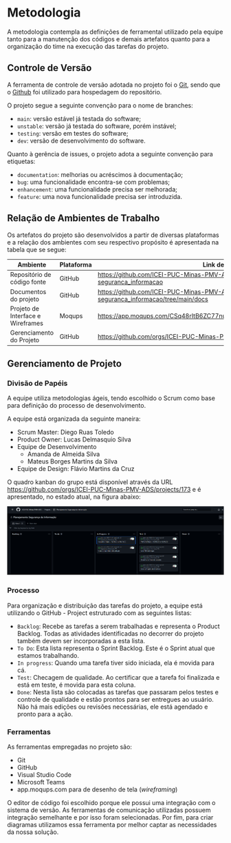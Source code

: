 
# Metodologia

A metodologia contempla as definições de ferramental utilizado pela equipe tanto para a manutenção dos códigos e demais artefatos quanto para a organização do time na execução das tarefas do projeto.  

## Controle de Versão

A ferramenta de controle de versão adotada no projeto foi o [Git](https://git-scm.com/), sendo que o [Github](https://github.com) foi utilizado para hospedagem do repositório.

O projeto segue a seguinte convenção para o nome de branches:

* `main`: versão estável já testada do software;
* `unstable`: versão já testada do software, porém instável;
* `testing`: versão em testes do software;
* `dev`: versão de desenvolvimento do software.

Quanto à gerência de issues, o projeto adota a seguinte convenção para etiquetas:

* `documentation`: melhorias ou acréscimos à documentação;
* `bug`: uma funcionalidade encontra-se com problemas;
* `enhancement`: uma funcionalidade precisa ser melhorada;
* `feature`: uma nova funcionalidade precisa ser introduzida.

## Relação de Ambientes de Trabalho 

Os artefatos do projeto são desenvolvidos a partir de diversas plataformas e a relação dos ambientes com seu respectivo propósito é apresentada na tabela que se segue:  

|Ambiente|Plataforma|Link de Acesso |
|------|-----------------------------------------|----|
|Repositório de código fonte|GitHub|https://github.com/ICEI-PUC-Minas-PMV-ADS/pmv-ads-2022-2-e1-proj-web-t2-seguranca_informacao|
|Documentos do projeto|GitHub|https://github.com/ICEI-PUC-Minas-PMV-ADS/pmv-ads-2022-2-e1-proj-web-t2-seguranca_informacao/tree/main/docs|
|Projeto de Interface e Wireframes|Moqups|https://app.moqups.com/CSq48rItB6ZC77nu99fnhuYfU07mzKEV/view/page/a4d0168da|
|Gerenciamento do Projeto|GitHub|https://github.com/orgs/ICEI-PUC-Minas-PMV-ADS/projects/173|


## Gerenciamento de Projeto

### Divisão de Papéis

A equipe utiliza metodologias ágeis, tendo escolhido o Scrum como base para definição do processo de desenvolvimento. 

A equipe está organizada da seguinte maneira: 
* Scrum Master: Diego Ruas Toledo
* Product Owner: Lucas Delmasquio Silva
* Equipe de Desenvolvimento
  * Amanda de Almeida Silva
  * Mateus Borges Martins da Silva
* Equipe de Design: Flávio Martins da Cruz

 O quadro kanban do grupo está disponível através da URL https://github.com/orgs/ICEI-PUC-Minas-PMV-ADS/projects/173 e é apresentado, no estado atual, na figura abaixo:

 <img scale=1.2 src="https://github.com/ICEI-PUC-Minas-PMV-ADS/pmv-ads-2022-2-e1-proj-web-t2-seguranca_informacao/blob/main/docs/img/kanban.PNG?raw=true"/>

### Processo

Para organização e distribuição das tarefas do projeto, a equipe está utilizando o GitHub - Project estruturado com as seguintes listas:  

* `Backlog`: Recebe as tarefas a serem trabalhadas e representa o Product Backlog. Todas as atividades identificadas no decorrer do projeto também devem ser incorporadas a esta lista.
* `To Do`: Esta lista representa o Sprint Backlog. Este é o Sprint atual que estamos trabalhando. 
* `In progress`: Quando uma tarefa tiver sido iniciada, ela é movida para cá. 
* `Test`: Checagem de qualidade. Ao certificar que a tarefa foi finalizada e está em teste, é movida para esta coluna.
* `Done`: Nesta lista são colocadas as tarefas que passaram pelos testes e controle de qualidade e estão prontos para ser entregues ao usuário. Não há mais edições ou revisões necessárias, ele está agendado e pronto para a ação. 

### Ferramentas

As ferramentas empregadas no projeto são:

- Git
- GitHub
- Visual Studio Code
- Microsoft Teams
- app.moqups.com para de desenho de tela (_wireframing_)

O editor de código foi escolhido porque ele possui uma integração com o sistema de versão. As ferramentas de comunicação utilizadas possuem integração semelhante e por isso foram selecionadas. Por fim, para criar diagramas utilizamos essa ferramenta por melhor captar as necessidades da nossa solução.
